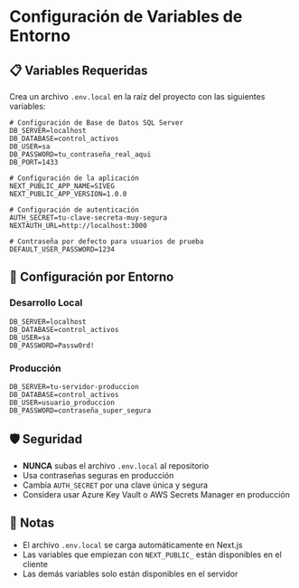 # Configuración de Variables de Entorno

## 📋 Variables Requeridas

Crea un archivo `.env.local` en la raíz del proyecto con las siguientes variables:

```env
# Configuración de Base de Datos SQL Server
DB_SERVER=localhost
DB_DATABASE=control_activos
DB_USER=sa
DB_PASSWORD=tu_contraseña_real_aqui
DB_PORT=1433

# Configuración de la aplicación
NEXT_PUBLIC_APP_NAME=SIVEG
NEXT_PUBLIC_APP_VERSION=1.0.0

# Configuración de autenticación
AUTH_SECRET=tu-clave-secreta-muy-segura
NEXTAUTH_URL=http://localhost:3000

# Contraseña por defecto para usuarios de prueba
DEFAULT_USER_PASSWORD=1234
```

## 🔧 Configuración por Entorno

### Desarrollo Local
```env
DB_SERVER=localhost
DB_DATABASE=control_activos
DB_USER=sa
DB_PASSWORD=Passw0rd!
```

### Producción
```env
DB_SERVER=tu-servidor-produccion
DB_DATABASE=control_activos
DB_USER=usuario_produccion
DB_PASSWORD=contraseña_super_segura
```

## 🛡️ Seguridad

- **NUNCA** subas el archivo `.env.local` al repositorio
- Usa contraseñas seguras en producción
- Cambia `AUTH_SECRET` por una clave única y segura
- Considera usar Azure Key Vault o AWS Secrets Manager en producción

## 📝 Notas

- El archivo `.env.local` se carga automáticamente en Next.js
- Las variables que empiezan con `NEXT_PUBLIC_` están disponibles en el cliente
- Las demás variables solo están disponibles en el servidor
